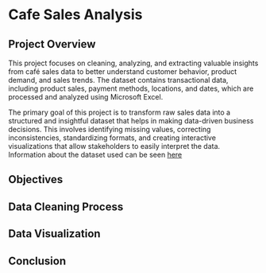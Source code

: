 # Cafe Sales Analysis

## Project Overview

This project focuses on cleaning, analyzing, and extracting valuable insights from café sales data to better understand customer behavior, product demand, and sales trends. The dataset contains transactional data, including product sales, payment methods, locations, and dates, which are processed and analyzed using Microsoft Excel.

The primary goal of this project is to transform raw sales data into a structured and insightful dataset that helps in making data-driven business decisions. This involves identifying missing values, correcting inconsistencies, standardizing formats, and creating interactive visualizations that allow stakeholders to easily interpret the data. Information about the dataset used can be seen [here](https://www.kaggle.com/datasets/ahmedmohamed2003/cafe-sales-dirty-data-for-cleaning-training)

## Objectives

## Data Cleaning Process

## Data Visualization

## Conclusion
